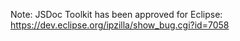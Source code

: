 Note: JSDoc Toolkit has been approved for Eclipse:
https://dev.eclipse.org/ipzilla/show_bug.cgi?id=7058